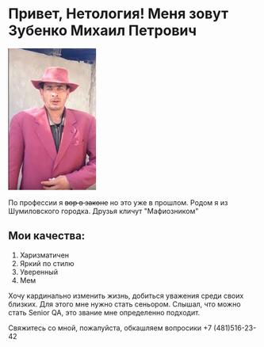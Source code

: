 # Привет, Нетология! Меня зовут Зубенко Михаил Петрович

!["Это Я в свои лучшие годы"](/images/zubenko.jpg)

По профессии я ~~вор в законе~~ но это уже в прошлом. Родом я из Шумиловского городка. Друзья кличут "Мафиозником"

## Мои качества:

1. Харизматичен
2. Яркий по стилю
3. Уверенный
4. Мем
   
Хочу кардинально изменить жизнь, добиться уважения среди своих близких. Для этого мне нужно стать сеньором. Слышал, что можно стать Senior QA, это звание мне определенно подходит.

Свяжитесь со мной, пожалуйста, обкашляем вопросики +7 (481)516-23-42